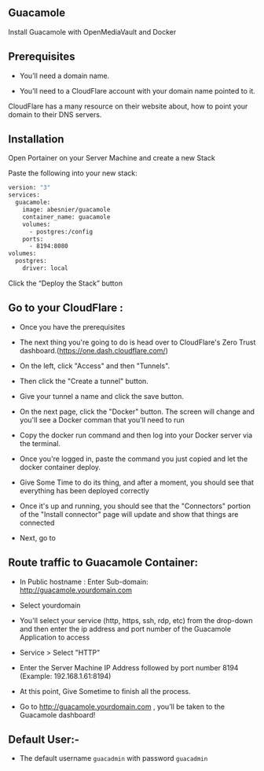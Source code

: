 
## Guacamole

Install Guacamole with OpenMediaVault and Docker


## Prerequisites

- You’ll need a domain name.

- You’ll need to a CloudFlare account with your domain name pointed to it.

CloudFlare has a many resource on their website about, how to point your domain to their DNS servers.

## Installation

Open Portainer on your Server Machine and create a new Stack

Paste the following into your new stack:

```bash
version: "3"
services:
  guacamole:
    image: abesnier/guacamole
    container_name: guacamole
    volumes:
      - postgres:/config
    ports:
      - 8194:8080
volumes:
  postgres:
    driver: local
```

Click the “Deploy the Stack” button

## Go to your CloudFlare :
- Once you have the prerequisites  

- The next thing you're going to do is head over to CloudFlare's Zero Trust dashboard.(https://one.dash.cloudflare.com/)

- On the left, click "Access" and then "Tunnels".

- Then click the "Create a tunnel" button.

- Give your tunnel a name and click the save button.

- On the next page, click the "Docker" button. The screen will change and you'll see a Docker comman that you'll need to run

- Copy the docker run command and then log into your Docker server via the terminal.

- Once you're logged in, paste the command you just copied and let the docker container deploy.

- Give Some Time to do its thing, and after a moment, you should see that everything has been deployed correctly

- Once it's up and running, you should see that the "Connectors" portion of the "Install connector" page will update and show that things are connected 

- Next, go to 

## Route traffic to Guacamole Container:

- In Public hostname : Enter Sub-domain: http://guacamole.yourdomain.com

- Select yourdomain

- You'll select your service (http, https, ssh, rdp, etc) from the drop-down and then enter the ip address and port number of the Guacamole Application to access

- Service > Select "HTTP" 

- Enter the Server Machine IP Address followed by port number 8194 (Example: 192.168.1.61:8194)

- At this point, Give Sometime to finish all the process.

- Go to http://guacamole.yourdomain.com , you’ll be taken to the Guacamole dashboard!

## Default User:-

- The default username ```guacadmin``` with password ```guacadmin```
